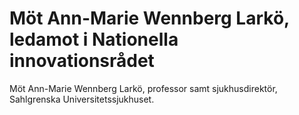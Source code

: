 # Möt Ann-Marie Wennberg Larkö, ledamot i Nationella innovationsrådet

Möt Ann-Marie Wennberg Larkö, professor samt sjukhusdirektör, Sahlgrenska Universitetssjukhuset.
